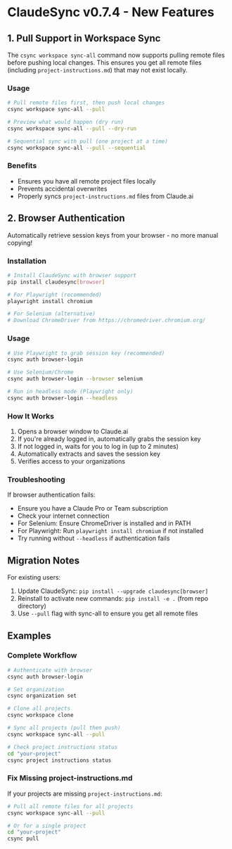 # ClaudeSync v0.7.4 - New Features

## 1. Pull Support in Workspace Sync

The `csync workspace sync-all` command now supports pulling remote files before pushing local changes. This ensures you get all remote files (including `project-instructions.md`) that may not exist locally.

### Usage

```bash
# Pull remote files first, then push local changes
csync workspace sync-all --pull

# Preview what would happen (dry run)
csync workspace sync-all --pull --dry-run

# Sequential sync with pull (one project at a time)
csync workspace sync-all --pull --sequential
```

### Benefits
- Ensures you have all remote project files locally
- Prevents accidental overwrites
- Properly syncs `project-instructions.md` files from Claude.ai

## 2. Browser Authentication

Automatically retrieve session keys from your browser - no more manual copying!

### Installation

```bash
# Install ClaudeSync with browser support
pip install claudesync[browser]

# For Playwright (recommended)
playwright install chromium

# For Selenium (alternative)
# Download ChromeDriver from https://chromedriver.chromium.org/
```

### Usage

```bash
# Use Playwright to grab session key (recommended)
csync auth browser-login

# Use Selenium/Chrome
csync auth browser-login --browser selenium

# Run in headless mode (Playwright only)
csync auth browser-login --headless
```

### How It Works

1. Opens a browser window to Claude.ai
2. If you're already logged in, automatically grabs the session key
3. If not logged in, waits for you to log in (up to 2 minutes)
4. Automatically extracts and saves the session key
5. Verifies access to your organizations

### Troubleshooting

If browser authentication fails:
- Ensure you have a Claude Pro or Team subscription
- Check your internet connection
- For Selenium: Ensure ChromeDriver is installed and in PATH
- For Playwright: Run `playwright install chromium` if not installed
- Try running without `--headless` if authentication fails

## Migration Notes

For existing users:
1. Update ClaudeSync: `pip install --upgrade claudesync[browser]`
2. Reinstall to activate new commands: `pip install -e .` (from repo directory)
3. Use `--pull` flag with sync-all to ensure you get all remote files

## Examples

### Complete Workflow

```bash
# Authenticate with browser
csync auth browser-login

# Set organization
csync organization set

# Clone all projects
csync workspace clone

# Sync all projects (pull then push)
csync workspace sync-all --pull

# Check project instructions status
cd "your-project"
csync project instructions status
```

### Fix Missing project-instructions.md

If your projects are missing `project-instructions.md`:

```bash
# Pull all remote files for all projects
csync workspace sync-all --pull

# Or for a single project
cd "your-project"
csync pull
```
